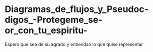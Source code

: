 # Diagramas_de_flujos_y_Pseudoc-digos_-Protegeme_se-or_con_tu_espiritu-
Espero que sea de su agrado y entiendan lo que quise representar
